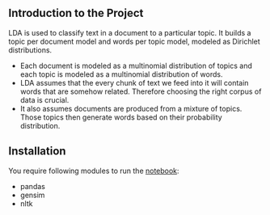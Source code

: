 ## Introduction to the Project

LDA is used to classify text in a document to a particular topic. It builds a topic per document model and words per topic model, modeled as Dirichlet distributions.
* Each document is modeled as a multinomial distribution of topics and each topic is modeled as a multinomial distribution of words.
* LDA assumes that the every chunk of text we feed into it will contain words that are somehow related. Therefore choosing the right corpus of data is crucial.
* It also assumes documents are produced from a mixture of topics. Those topics then generate words based on their probability distribution.

## Installation
You require following modules to run the [notebook](https://github.com/hjain5164/Udacity-NLP-Nanodegree/blob/master/Topic%20Modeling%20-%20Project%20Work-3/Solution%20-%20Latent_dirichlet_allocation.ipynb):
* pandas
* gensim
* nltk
